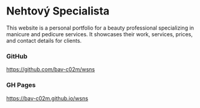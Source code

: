 # Nehtový Specialista

This website is a personal portfolio for a beauty professional specializing in manicure and pedicure services. It showcases their work, services, prices, and contact details for clients.

### GitHub
https://github.com/bav-c02m/wsns

### GH Pages
https://bav-c02m.github.io/wsns